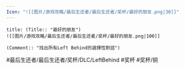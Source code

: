 ```yaml
---
Icon: "![[图片/游戏攻略/最后生还者/最后生还者/奖杯/最好的朋友.png|30]]"
---
```

```ad-common-bronze-trophy
title: (Title:: "最好的朋友")
![[图片/游戏攻略/最后生还者/最后生还者/奖杯/最好的朋友.png|100]]

(Comment:: "找出所有Left Behind的選擇性對話")
```

#最后生还者/最后生还者/奖杯/DLC/LeftBehind #奖杯 #奖杯/铜
